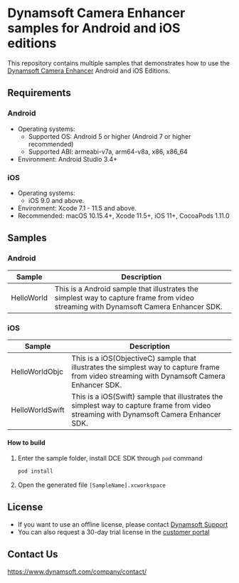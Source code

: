# Dynamsoft Camera Enhancer samples for Android and iOS editions

This repository contains multiple samples that demonstrates how to use the [Dynamsoft Camera Enhancer](https://www.dynamsoft.com/camera-enhancer/docs/introduction/) Android and iOS Editions.

## Requirements

### Android
- Operating systems:
  - Supported OS: Android 5 or higher (Android 7 or higher recommended)
  - Supported ABI: armeabi-v7a, arm64-v8a, x86, x86_64
- Environment: Android Studio 3.4+

### iOS
- Operating systems:
  - iOS 9.0 and above.
- Environment: Xcode 7.1 - 11.5 and above.
- Recommended: macOS 10.15.4+, Xcode 11.5+, iOS 11+, CocoaPods 1.11.0

## Samples

### Android

| Sample            | Description |
|---------------|----------------------|
|HelloWorld        | This is a Android sample that illustrates the simplest way to capture frame from video streaming with Dynamsoft Camera Enhancer SDK. |

### iOS
| Sample            | Description |
|---------------|----------------------|
|HelloWorldObjc         | This is a iOS(ObjectiveC) sample that illustrates the simplest way to capture frame from video streaming with Dynamsoft Camera Enhancer SDK.            |
|HelloWorldSwift         | This is a iOS(Swift) sample that illustrates the simplest way to capture frame from video streaming with Dynamsoft Camera Enhancer SDK.            |


#### How to build

1. Enter the sample folder, install DCE SDK through `pod` command
    
    ```bash
    pod install
    ```

2. Open the generated file `[SampleName].xcworkspace`

## License

- If you want to use an offline license, please contact [Dynamsoft Support](https://www.dynamsoft.com/company/contact/)
- You can also request a 30-day trial license in the [customer portal](https://www.dynamsoft.com/customer/license/trialLicense?product=dce&utm_source=github)

## Contact Us

https://www.dynamsoft.com/company/contact/
